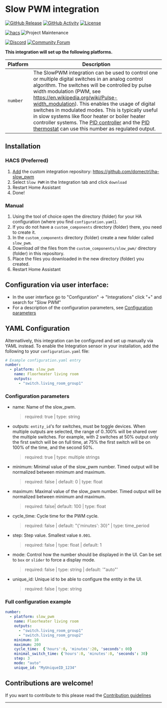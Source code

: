 # Slow PWM integration

[![GitHub Release][releases-shield]][releases]
[![GitHub Activity][commits-shield]][commits]
[![License][license-shield]](LICENSE)

[![hacs][hacsbadge]][hacs]
![Project Maintenance][maintenance-shield]

[![Discord][discord-shield]][discord]
[![Community Forum][forum-shield]][forum]

**This integration will set up the following platforms.**

Platform | Description
-- | --
`number` | The SlowPWM integration can be used to control one or multiple digital switches in an analog control algorithm. The switches will be controlled by pulse width modulation (PWM, see https://en.wikipedia.org/wiki/Pulse-width_modulation). This enables the usage of digital switches in modulated modes. This is typically useful in slow systems like floor heater or boiler heater controller systems. The [PID controller][pid_controller] and the [PID thermostat][pid_thermostat] can use this number as regulated output.

## Installation

### HACS (Preferred)
1. [Add](http://homeassistant.local:8123/hacs/integrations) the custom integration repository: https://github.com/domectrl/ha-slow_pwm
2. Select `Slow PWM` in the Integration tab and click `download`
3. Restart Home Assistant
4. Done!

### Manual
1. Using the tool of choice open the directory (folder) for your HA configuration (where you find `configuration.yaml`).
1. If you do not have a `custom_components` directory (folder) there, you need to create it.
1. In the `custom_components` directory (folder) create a new folder called `slow_pwm`.
1. Download _all_ the files from the `custom_components/slow_pwm/` directory (folder) in this repository.
1. Place the files you downloaded in the new directory (folder) you created.
1. Restart Home Assistant

## Configuration via user interface:
* In the user interface go to "Configuration" -> "Integrations" click "+" and search for "Slow PWM"
* For a description of the configuration parameters, see [Configuration parameters](#configuration-parameters)

## YAML Configuration

Alternatlively, this integration can be configured and set up manually via YAML
instead. To enable the Integration sensor in your installation, add the
following to your `configuration.yaml` file:

```yaml
# Example configuration.yaml entry
number:
  - platform: slow_pwm
    name: Floorheater living room
    outputs:
      - "switch.living_room_group1"
``` 

### Configuration parameters
- name: Name of the slow_pwm. 
  > required: true | type: string  
- outputs: `entity_id`'s for switches, must be toggle devices. When multiple outputs are selected, the range of 0..100% will be shared over the multiple switches. For example, with 2 switches at 50% output only the first switch will be on full time, at 75% the first switch will be on 100% of the time, and the second 50%.
  > required: true | type: multiple strings
- minimum: Minimal value of the slow_pwm number. Timed output will be normalized between minimum and maximum.
  > required: false | default: 0 | type: float
- maximum: Maximal value of the slow_pwm number. Timed output will be normalized between minimum and maximum.
  > required: false| default: 100 | type: float
- cycle_time: Cycle time for the PWM cycle.
  > required: false | default: "{'minutes': 30}" | type: time_period
- step: Step value. Smallest value `0.001`.
  > required: false | type: float | default: 1
- mode: Control how the number should be displayed in the UI. Can be set to `box` or `slider` to force a display mode.
  > required: false | type: string | default: '"auto"'
- unique_id: Unique id to be able to configure the entity in the UI.
  > required: false | type: string

### Full configuration example

```yaml
number:
  - platform: slow_pwm
    name: Floorheater living room
    outputs:
      - "switch.living_room_group1"
      - "switch.living_room_group2"
    minimum: 10
    maximum: 200
    cycle_time:  {'hours':0, 'minutes':20, 'seconds': 00}
    minimal_switch_time: {'hours':0, 'minutes':0, 'seconds': 30}
    step: 3
    mode: "auto"
    unique_id: "MyUniqueID_1234"
```

## Contributions are welcome!

If you want to contribute to this please read the [Contribution guidelines](CONTRIBUTING.md)

***

[commits-shield]: https://img.shields.io/github/commit-activity/y/domectrl/ha-slow_pwm.svg?style=for-the-badge
[commits]: https://github.com/domectrl/ha-slow_pwm/commits/main
[hacs]: https://hacs.xyz/
[hacsbadge]: https://img.shields.io/badge/HACS-Custom-orange.svg?style=for-the-badge
[discord]: https://discord.gg/Qa5fW2R
[discord-shield]: https://img.shields.io/discord/330944238910963714.svg?style=for-the-badge
[forum-shield]: https://img.shields.io/badge/community-forum-brightgreen.svg?style=for-the-badge
[forum]: https://community.home-assistant.io/
[license-shield]: https://img.shields.io/github/license/domectrl/ha-slow_pwm.svg?style=for-the-badge
[maintenance-shield]: https://img.shields.io/badge/maintainer-domectrl-blue.svg?style=for-the-badge
[releases-shield]: https://img.shields.io/github/release/domectrl/ha-slow_pwm.svg?style=for-the-badge
[releases]: https://github.com/domectrl/ha-slow_pwm/releases
[pid_controller]: https://github.com/domectrl/ha-pid_controller
[pid_thermostat]: https://github.com/domectrl/ha-pid_thermostat

